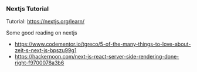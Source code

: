 ### Nextjs Tutorial
Tutorial: https://nextjs.org/learn/


Some good reading on nextjs
- https://www.codementor.io/tgreco/5-of-the-many-things-to-love-about-zeit-s-next-js-bpszu99g1
- https://hackernoon.com/next-js-react-server-side-rendering-done-right-f9700078a3b6
